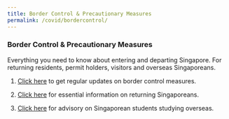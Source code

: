 ```yaml
---
title: Border Control & Precautionary Measures
permalink: /covid/bordercontrol/
---
```


### **Border Control & Precautionary Measures**

Everything you need to know about entering and departing Singapore. For returning residents, permit holders, visitors and overseas Singaporeans.

1. <a href='https://www.ica.gov.sg/covid-19' target="_blank">Click here</a> to get regular updates on border control measures.

2. <a href='https://www.singaporeglobalnetwork.com/resources/covid-19/' target="_blank">Click here</a> for essential information on returning Singaporeans.

3. <a href="https://www.moe.gov.sg/news/press-releases/advisory-for-singaporean-students-studying-overseas" target="_blank">Click here</a> for advisory on Singaporean students studying overseas.

